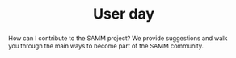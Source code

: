 ---
url: /user-day/contributing-to-samm/
type: user-day
title: User day
name: Contributing to SAMM
speaker: Patricia Duarte
image: /img/people/Patricia_Duarte.jpg
affiliation: OWASP
role: SAMM UX Writer
linkedin: mpatriciaduarte
abstract: |
    How can I contribute to the SAMM project? We provide suggestions and walk you through the main ways to become part of the SAMM community.
bio: |
    Patricia is a UX writer and developer. She's been a part of the SAMM core team for the past 2 years.
---